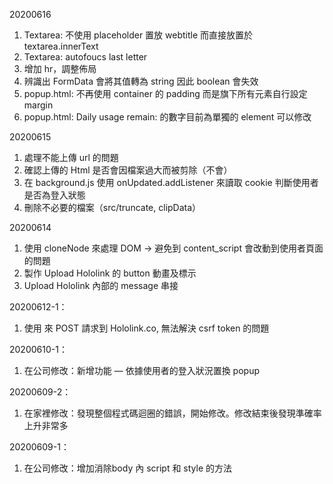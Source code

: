 20200616
1. Textarea: 不使用 placeholder 置放 webtitle 而直接放置於 textarea.innerText 
2. Textarea: autofoucs last letter
3. 增加 hr，調整佈局
4. 辨識出 FormData 會將其值轉為 string 因此 boolean 會失效
5. popup.html: 不再使用 container 的 padding 而是旗下所有元素自行設定 margin
6. popup.html: Daily usage remain: 的數字目前為單獨的 element 可以修改

20200615
1. 處理不能上傳 url 的問題
2. 確認上傳的 Html 是否會因檔案過大而被剪除（不會）
3. 在 background.js 使用 onUpdated.addListener 來讀取 cookie 判斷使用者是否為登入狀態
4. 刪除不必要的檔案（src/truncate, clipData）

20200614
1. 使用 cloneNode 來處理 DOM -> 避免到 content_script 會改動到使用者頁面的問題
2. 製作 Upload Hololink 的 button 動畫及標示
3. Upload Hololink 內部的 message 串接

20200612-1：
1. 使用 <Fetch> 來 POST 請求到 Hololink.co, 無法解決 csrf token 的問題

20200610-1：
1. 在公司修改：新增功能 — 依據使用者的登入狀況置換 popup

20200609-2：
1. 在家裡修改：發現整個程式碼迴圈的錯誤，開始修改。修改結束後發現準確率上升非常多

20200609-1：
1. 在公司修改：增加消除body 內 script 和 style 的方法

